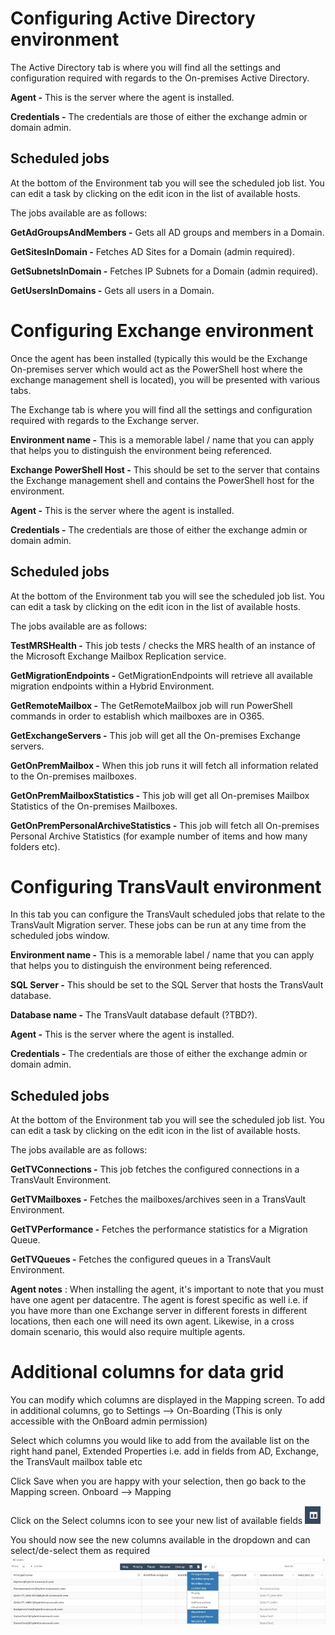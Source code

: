 # Configuring Active Directory environment

The Active Directory tab is where you will find all the settings and configuration required with regards to the On-premises Active Directory.

**Agent -** This is the server where the agent is installed.

**Credentials -** The credentials are those of either the exchange admin or domain admin.

## Scheduled jobs

At the bottom of the Environment tab you will see the scheduled job list. You can edit a task by clicking on the edit icon in the list of available hosts.

The jobs available are as follows:

**GetAdGroupsAndMembers -** Gets all AD groups and members in a Domain.

**GetSitesInDomain -** Fetches AD Sites for a Domain (admin required).

**GetSubnetsInDomain -** Fetches IP Subnets for a Domain (admin required).

**GetUsersInDomains -** Gets all users in a Domain.

# Configuring Exchange environment

Once the agent has been installed (typically this would be the Exchange On-premises server which would act as the PowerShell host where the exchange management shell is located), you will be presented with various tabs.

The Exchange tab is where you will find all the settings and configuration required with regards to the Exchange server.

**Environment name -** This is a memorable label / name that you can apply that helps you to distinguish the environment being referenced.

**Exchange PowerShell Host -** This should be set to the server that contains the Exchange management shell and contains the PowerShell host for the environment.

**Agent -** This is the server where the agent is installed.

**Credentials -** The credentials are those of either the exchange admin or domain admin.

## Scheduled jobs

At the bottom of the Environment tab you will see the scheduled job list. You can edit a task by clicking on the edit icon in the list of available hosts.

The jobs available are as follows:

**TestMRSHealth -** This job tests / checks the MRS health of an instance of the Microsoft Exchange Mailbox Replication service.

**GetMigrationEndpoints -** GetMigrationEndpoints will retrieve all available migration endpoints within a Hybrid Environment.

**GetRemoteMailbox -** The GetRemoteMailbox job will run PowerShell commands in order to establish which mailboxes are in O365.

**GetExchangeServers -** This job will get all the On-premises Exchange servers.

**GetOnPremMailbox -** When this job runs it will fetch all information related to the On-premises mailboxes.

**GetOnPremMailboxStatistics -** This job will get all On-premises Mailbox Statistics of the On-premises Mailboxes.

**GetOnPremPersonalArchiveStatistics -** This job will fetch all On-premises Personal Archive Statistics (for example number of items and how many folders etc).

# Configuring TransVault environment

In this tab you can configure the TransVault scheduled jobs that relate to the TransVault Migration server. These jobs can be run at any time from the scheduled jobs window.

**Environment name -** This is a memorable label / name that you can apply that helps you to distinguish the environment being referenced.

**SQL Server -** This should be set to the SQL Server that hosts the TransVault database.

**Database name -** The TransVault database default (?TBD?).

**Agent -** This is the server where the agent is installed.

**Credentials -** The credentials are those of either the exchange admin or domain admin.

## Scheduled jobs

At the bottom of the Environment tab you will see the scheduled job list. You can edit a task by clicking on the edit icon in the list of available hosts.

The jobs available are as follows:

**GetTVConnections -** This job fetches the configured connections in a TransVault Environment.

**GetTVMailboxes -** Fetches the mailboxes/archives seen in a TransVault Environment.

**GetTVPerformance -** Fetches the performance statistics for a Migration Queue.

**GetTVQueues -** Fetches the configured queues in a TransVault Environment.

**Agent notes** : When installing the agent, it&#39;s important to note that you must have one agent per datacentre. The agent is forest specific as well i.e. if you have more than one Exchange server in different forests in different locations, then each one will need its own agent. Likewise, in a cross domain scenario, this would also require multiple agents.

# Additional columns for data grid

You can modify which columns are displayed in the Mapping screen.  To add in additional columns, go to Settings --> On-Boarding (This is only accessible with the OnBoard admin permission)

Select which columns you would like to add from the available list on the right hand panel, Extended Properties i.e. add in fields from AD, Exchange, the TransVault mailbox table etc

Click Save when you are happy with your selection, then go back to the Mapping screen.  Onboard --> Mapping

Click on the Select columns icon to see your new list of available fields ![Seed](images/dt-04.png)

You should now see the new columns available in the dropdown and can select/de-select them as required
![Seed](images/dt-05.png)
